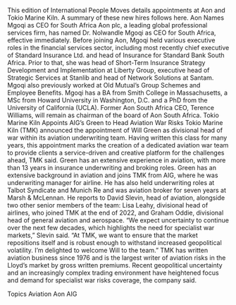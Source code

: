 This edition of International People Moves details appointments at Aon and Tokio Marine Kiln.
A summary of these new hires follows here.
Aon Names Mgoqi as CEO for South Africa
Aon plc, a leading global professional services firm, has named Dr. Nolwandle Mgoqi as CEO for South Africa, effective immediately.
Before joining Aon, Mgoqi held various executive roles in the financial services sector, including most recently chief executive of Standard Insurance Ltd. and head of Insurance for Standard Bank South Africa. Prior to that, she was head of Short-Term Insurance Strategy Development and Implementation at Liberty Group, executive head of Strategic Services at Stanlib and head of Network Solutions at Santam. Mgoqi also previously worked at Old Mutual’s Group Schemes and Employee Benefits.
Mgoqi has a BA from Smith College in Massachusetts, a MSc from Howard University in Washington, D.C. and a PhD from the University of California (UCLA).
Former Aon South Africa CEO, Terence Williams, will remain as chairman of the board of Aon South Africa.
Tokio Marine Kiln Appoints AIG’s Green to Head Aviation War Risks
Tokio Marine Kiln (TMK) announced the appointment of Will Green as divisional head of war within its aviation underwriting team.
Having written this class for many years, this appointment marks the creation of a dedicated aviation war team to provide clients a service-driven and creative platform for the challenges ahead, TMK said.
Green has an extensive experience in aviation, with more than 13 years in insurance underwriting and broking roles. Green has an extensive background in aviation and joins TMK from AIG, where he was underwriting manager for airline. He has also held underwriting roles at Talbot Syndicate and Munich Re and was aviation broker for seven years at Marsh & McLennan.
He reports to David Slevin, head of aviation, alongside two other senior members of the team: Lisa Leahy, divisional head of airlines, who joined TMK at the end of 2022, and Graham Oddie, divisional head of general aviation and aerospace.
“We expect uncertainty to continue over the next few decades, which highlights the need for specialist war markets,” Slevin said. “At TMK, we want to ensure that the market repositions itself and is robust enough to withstand increased geopolitical volatility. I’m delighted to welcome Will to the team.”
TMK has written aviation business since 1976 and is the largest writer of aviation risks in the Lloyd’s market by gross written premiums.  Recent geopolitical uncertainty and an increasingly complex trading environment have heightened focus and demand for specialist war risks coverage, the company said.

Topics
Aviation
Aon
AIG
